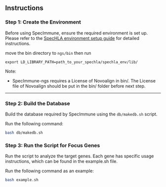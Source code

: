 
## Instructions

### Step 1: Create the Environment

Before using SpecImmune, ensure the required environment is set up. Please refer to the [SpecHLA environment setup guide](https://github.com/deepomicslab/SpecHLA) for detailed instructions.


move the bin directory to `ngs/bin` then run

`export LD_LIBRARY_PATH=path_to_your_spechla/spechla_env/lib/`

Note:
- SpecImmune-ngs requires a License of Novoalign in bin/. The License file of Novoalign should be put in the bin/ folder before next step.

---

### Step 2: Build the Database

Build the database required by SpecImmune using the `db/makedb.sh` script.

Run the following command:

```bash
bash db/makedb.sh
```

### Step 3: Run the Script for Focus Genes
Run the script to analyze the target genes. Each gene has specific usage instructions, which can be found in the example.sh file.

Run the following command as an example:

```bash
bash example.sh
```